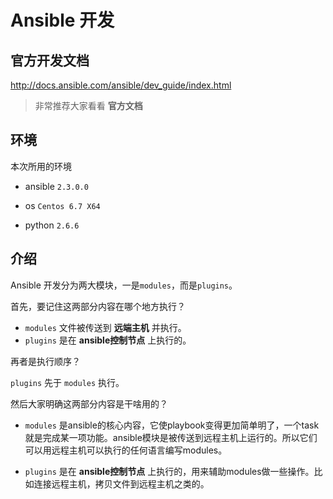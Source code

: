 # Ansible 开发

## 官方开发文档

http://docs.ansible.com/ansible/dev_guide/index.html

> 非常推荐大家看看 **官方文档**

## 环境

本次所用的环境

- ansible `2.3.0.0`

- os `Centos 6.7 X64`

- python `2.6.6`

## 介绍

Ansible 开发分为两大模块，一是`modules`，而是`plugins`。

首先，要记住这两部分内容在哪个地方执行？

- `modules` 文件被传送到 **远端主机** 并执行。
- `plugins` 是在 **ansible控制节点** 上执行的。

再者是执行顺序？

`plugins` 先于 `modules` 执行。

然后大家明确这两部分内容是干啥用的？

- `modules` 是ansible的核心内容，它使playbook变得更加简单明了，一个task就是完成某一项功能。ansible模块是被传送到远程主机上运行的。所以它们可以用远程主机可以执行的任何语言编写modules。

- `plugins` 是在 **ansible控制节点** 上执行的，用来辅助modules做一些操作。比如连接远程主机，拷贝文件到远程主机之类的。
